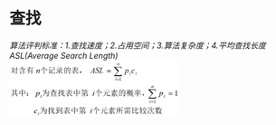 # 查找
*算法评判标准：1.查找速度；2.占用空间；3.算法复杂度；4.平均查找长度ASL(Average Search Length)*  
<img src="./image/图片1.png" width = "300" height = "100" alt="imag/图片1.png" align=center />